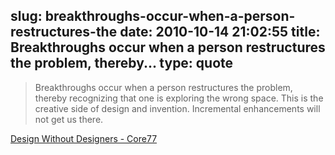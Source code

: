 slug: breakthroughs-occur-when-a-person-restructures-the
date: 2010-10-14 21:02:55
title: Breakthroughs occur when a person restructures the problem, thereby...
type: quote
---

> Breakthroughs occur when a person restructures the problem, thereby recognizing that one is exploring the wrong space. This is the creative side of design and invention. Incremental enhancements will not get us there.

[Design Without Designers - Core77](http://www.core77.com/blog/columns/design_without_designers_17587.asp)
